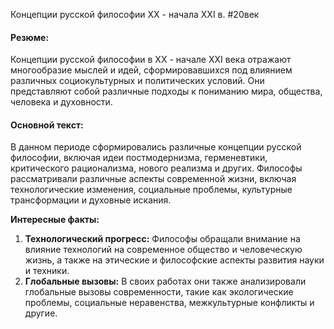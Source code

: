 Концепции русской философии ХХ - начала XXI в.
#20век 
#### Резюме:

Концепции русской философии в XX - начале XXI века отражают многообразие мыслей и идей, сформировавшихся под влиянием различных социокультурных и политических условий. Они представляют собой различные подходы к пониманию мира, общества, человека и духовности.

#### Основной текст:

В данном периоде сформировались различные концепции русской философии, включая идеи постмодернизма, герменевтики, критического рационализма, нового реализма и других. Философы рассматривали различные аспекты современной жизни, включая технологические изменения, социальные проблемы, культурные трансформации и духовные искания.

**Интересные факты:**

1. **Технологический прогресс:** Философы обращали внимание на влияние технологий на современное общество и человеческую жизнь, а также на этические и философские аспекты развития науки и техники.
2. **Глобальные вызовы:** В своих работах они также анализировали глобальные вызовы современности, такие как экологические проблемы, социальные неравенства, межкультурные конфликты и другие.